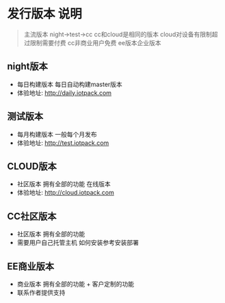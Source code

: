 # 发行版本 说明
> 主流版本 night->test->cc cc和cloud是相同的版本 cloud对设备有限制超过限制需要付费 cc非商业用户免费 ee版本企业版本

## night版本
   - 每日构建版本 每日自动构建master版本
   - 体验地址: http://daily.iotpack.com

## 测试版本
   - 每月构建版本 一般每个月发布
   - 体验地址: http://test.iotpack.com

## CLOUD版本
   - 社区版本 拥有全部的功能 在线版本
   - 体验地址: http://cloud.iotpack.com
   
## CC社区版本
   - 社区版本 拥有全部的功能
   - 需要用户自己托管主机 如何安装参考安装部署
   
## EE商业版本
   - 商业版本 拥有全部的功能 + 客户定制的功能
   - 联系作者提供支持


